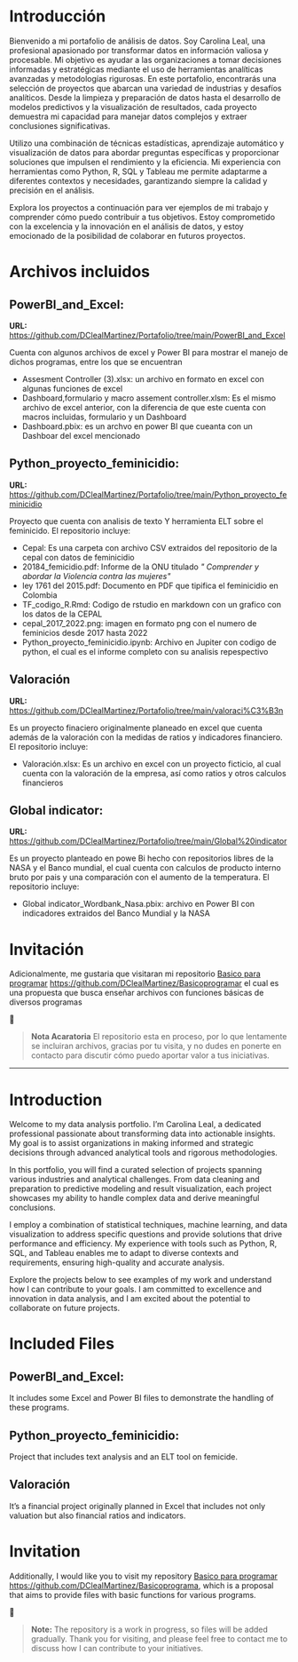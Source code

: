 # Introducción

Bienvenido a mi portafolio de análisis de datos. Soy Carolina Leal, una profesional apasionado por transformar datos en información valiosa y procesable. Mi objetivo es ayudar a las organizaciones a tomar decisiones informadas y estratégicas mediante el uso de herramientas analíticas avanzadas y metodologías rigurosas.
En este portafolio, encontrarás una selección de proyectos que abarcan una variedad de industrias y desafíos analíticos. Desde la limpieza y preparación de datos hasta el desarrollo de modelos predictivos y la visualización de resultados, cada proyecto demuestra mi capacidad para manejar datos complejos y extraer conclusiones significativas.

Utilizo una combinación de técnicas estadísticas, aprendizaje automático y visualización de datos para abordar preguntas específicas y proporcionar soluciones que impulsen el rendimiento y la eficiencia. Mi experiencia con herramientas como Python, R, SQL y Tableau me permite adaptarme a diferentes contextos y necesidades, garantizando siempre la calidad y precisión en el análisis.

Explora los proyectos a continuación para ver ejemplos de mi trabajo y comprender cómo puedo contribuir a tus objetivos. Estoy comprometido con la excelencia y la innovación en el análisis de datos, y estoy emocionado de la posibilidad de colaborar en futuros proyectos.


# Archivos incluidos

## **PowerBI_and_Excel:**
**URL:** https://github.com/DClealMartinez/Portafolio/tree/main/PowerBI_and_Excel 

Cuenta con algunos archivos de excel y Power BI para mostrar el manejo de dichos programas, entre los que se encuentran

* Assesment Controller (3).xlsx: un archivo en formato en excel con algunas funciones de excel
* Dashboard,formulario y macro assement controller.xlsm: Es el mismo archivo de excel anterior, con la diferencia de que este cuenta con macros incluidas, formulario y un Dashboard
* Dashboard.pbix: es un archvo en power BI que cueanta con un Dashboar del excel mencionado

## **Python_proyecto_feminicidio:**
**URL:** https://github.com/DClealMartinez/Portafolio/tree/main/Python_proyecto_feminicidio

Proyecto que cuenta con analisis de texto Y herramienta ELT sobre el feminicido. El repositorio incluye:

* Cepal: Es una carpeta con archivo CSV extraidos del repositorio de la cepal con datos de feminicidio
* 20184_femicidio.pdf: Informe de la ONU titulado *" Comprender y abordar la Violencia contra las mujeres"*
* ley 1761 del 2015.pdf: Documento en PDF que tipifica el feminicidio en Colombia
* TF_codigo_R.Rmd: Codigo de rstudio en markdown con un grafico con los datos de la CEPAL
* cepal_2017_2022.png: imagen en formato png con el numero de feminicios desde 2017 hasta 2022
* Python_proyecto_feminicidio.ipynb: Archivo en Jupiter con codigo de python, el cual es el informe completo con su analisis repespectivo

## Valoración

**URL:** https://github.com/DClealMartinez/Portafolio/tree/main/valoraci%C3%B3n

Es un proyecto finaciero originalmente planeado en excel que cuenta además de la valoración con la medidas de ratios y indicadores financiero. El repositorio incluye:

* Valoración.xlsx: Es un archivo en excel con un proyecto ficticio, al cual cuenta con la valoración de la empresa, así como ratios y otros calculos financieros

## Global indicator:

**URL:** https://github.com/DClealMartinez/Portafolio/tree/main/Global%20indicator

Es un proyecto planteado en powe Bi hecho con repositorios libres de la NASA y el Banco mundial, el cual cuenta con calculos de producto interno bruto por pais y una comparación con el aumento de la temperatura. El repositorio incluye:
* Global indicator_Wordbank_Nasa.pbix: archivo en Power BI con indicadores extraidos del Banco Mundial y la NASA

# Invitación

Adicionalmente, me gustaria que visitaran mi repositorio [Basico para programar]([https://github.com/DClealMartinez/Basicoprogramar]) https://github.com/DClealMartinez/Basicoprogramar el cual es una propuesta que busca enseñar archivos con funciones básicas de diversos programas

🔔
>**Nota Acaratoria** El repositorio esta en proceso, por lo que lentamente se incluiran archivos, gracias por tu visita, y no dudes en ponerte en contacto para discutir cómo puedo aportar valor a tus iniciativas.

____________________________________________________

# Introduction

Welcome to my data analysis portfolio. I’m Carolina Leal, a dedicated professional passionate about transforming data into actionable insights. My goal is to assist organizations in making informed and strategic decisions through advanced analytical tools and rigorous methodologies.

In this portfolio, you will find a curated selection of projects spanning various industries and analytical challenges. From data cleaning and preparation to predictive modeling and result visualization, each project showcases my ability to handle complex data and derive meaningful conclusions.

I employ a combination of statistical techniques, machine learning, and data visualization to address specific questions and provide solutions that drive performance and efficiency. My experience with tools such as Python, R, SQL, and Tableau enables me to adapt to diverse contexts and requirements, ensuring high-quality and accurate analysis.

Explore the projects below to see examples of my work and understand how I can contribute to your goals. I am committed to excellence and innovation in data analysis, and I am excited about the potential to collaborate on future projects.


# Included Files

## PowerBI_and_Excel:

It includes some Excel and Power BI files to demonstrate the handling of these programs.

## **Python_proyecto_feminicidio:**

Project that includes text analysis and an ELT tool on femicide.

## Valoración

It’s a financial project originally planned in Excel that includes not only valuation but also financial ratios and indicators.

# Invitation

Additionally, I would like you to visit my repository [Basico para programar]([https://github.com/DClealMartinez/Basicoprogramar]) https://github.com/DClealMartinez/Basicoprograma, which is a proposal that aims to provide files with basic functions for various programs.

🔔
>**Note:** The repository is a work in progress, so files will be added gradually. Thank you for visiting, and please feel free to contact me to discuss how I can contribute to your initiatives.
